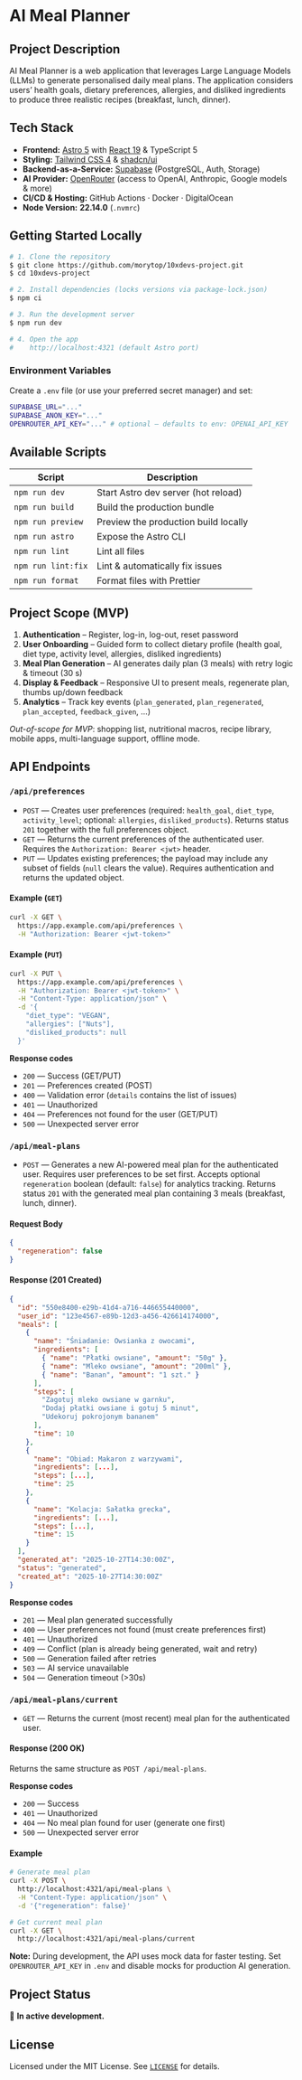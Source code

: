 # AI Meal Planner

## Project Description

AI Meal Planner is a web application that leverages Large Language Models (LLMs) to generate personalised daily meal plans. The application considers users’ health goals, dietary preferences, allergies, and disliked ingredients to produce three realistic recipes (breakfast, lunch, dinner).

## Tech Stack

- **Frontend:** [Astro 5](https://astro.build) with [React 19](https://react.dev) & TypeScript 5
- **Styling:** [Tailwind CSS 4](https://tailwindcss.com) & [shadcn/ui](https://ui.shadcn.com)
- **Backend-as-a-Service:** [Supabase](https://supabase.com) (PostgreSQL, Auth, Storage)
- **AI Provider:** [OpenRouter](https://openrouter.ai) (access to OpenAI, Anthropic, Google models & more)
- **CI/CD & Hosting:** GitHub Actions · Docker · DigitalOcean
- **Node Version:** **22.14.0** (`.nvmrc`)

## Getting Started Locally

```bash
# 1. Clone the repository
$ git clone https://github.com/morytop/10xdevs-project.git
$ cd 10xdevs-project

# 2. Install dependencies (locks versions via package-lock.json)
$ npm ci

# 3. Run the development server
$ npm run dev

# 4. Open the app
#    http://localhost:4321 (default Astro port)
```

### Environment Variables

Create a `.env` file (or use your preferred secret manager) and set:

```bash
SUPABASE_URL="..."
SUPABASE_ANON_KEY="..."
OPENROUTER_API_KEY="..." # optional – defaults to env: OPENAI_API_KEY
```

## Available Scripts

| Script             | Description                          |
| ------------------ | ------------------------------------ |
| `npm run dev`      | Start Astro dev server (hot reload)  |
| `npm run build`    | Build the production bundle          |
| `npm run preview`  | Preview the production build locally |
| `npm run astro`    | Expose the Astro CLI                 |
| `npm run lint`     | Lint all files                       |
| `npm run lint:fix` | Lint & automatically fix issues      |
| `npm run format`   | Format files with Prettier           |

## Project Scope (MVP)

1. **Authentication** – Register, log-in, log-out, reset password
2. **User Onboarding** – Guided form to collect dietary profile (health goal, diet type, activity level, allergies, disliked ingredients)
3. **Meal Plan Generation** – AI generates daily plan (3 meals) with retry logic & timeout (30 s)
4. **Display & Feedback** – Responsive UI to present meals, regenerate plan, thumbs up/down feedback
5. **Analytics** – Track key events (`plan_generated`, `plan_regenerated`, `plan_accepted`, `feedback_given`, …)

_Out-of-scope for MVP_: shopping list, nutritional macros, recipe library, mobile apps, multi-language support, offline mode.

## API Endpoints

### `/api/preferences`

- `POST` — Creates user preferences (required: `health_goal`, `diet_type`, `activity_level`; optional: `allergies`, `disliked_products`). Returns status `201` together with the full preferences object.
- `GET` — Returns the current preferences of the authenticated user. Requires the `Authorization: Bearer <jwt>` header.
- `PUT` — Updates existing preferences; the payload may include any subset of fields (`null` clears the value). Requires authentication and returns the updated object.

#### Example (`GET`)

```bash
curl -X GET \
  https://app.example.com/api/preferences \
  -H "Authorization: Bearer <jwt-token>"
```

#### Example (`PUT`)

```bash
curl -X PUT \
  https://app.example.com/api/preferences \
  -H "Authorization: Bearer <jwt-token>" \
  -H "Content-Type: application/json" \
  -d '{
    "diet_type": "VEGAN",
    "allergies": ["Nuts"],
    "disliked_products": null
  }'
```

**Response codes**

- `200` — Success (GET/PUT)
- `201` — Preferences created (POST)
- `400` — Validation error (`details` contains the list of issues)
- `401` — Unauthorized
- `404` — Preferences not found for the user (GET/PUT)
- `500` — Unexpected server error

### `/api/meal-plans`

- `POST` — Generates a new AI-powered meal plan for the authenticated user. Requires user preferences to be set first. Accepts optional `regeneration` boolean (default: `false`) for analytics tracking. Returns status `201` with the generated meal plan containing 3 meals (breakfast, lunch, dinner).

#### Request Body

```json
{
  "regeneration": false
}
```

#### Response (201 Created)

```json
{
  "id": "550e8400-e29b-41d4-a716-446655440000",
  "user_id": "123e4567-e89b-12d3-a456-426614174000",
  "meals": [
    {
      "name": "Śniadanie: Owsianka z owocami",
      "ingredients": [
        { "name": "Płatki owsiane", "amount": "50g" },
        { "name": "Mleko owsiane", "amount": "200ml" },
        { "name": "Banan", "amount": "1 szt." }
      ],
      "steps": [
        "Zagotuj mleko owsiane w garnku",
        "Dodaj płatki owsiane i gotuj 5 minut",
        "Udekoruj pokrojonym bananem"
      ],
      "time": 10
    },
    {
      "name": "Obiad: Makaron z warzywami",
      "ingredients": [...],
      "steps": [...],
      "time": 25
    },
    {
      "name": "Kolacja: Sałatka grecka",
      "ingredients": [...],
      "steps": [...],
      "time": 15
    }
  ],
  "generated_at": "2025-10-27T14:30:00Z",
  "status": "generated",
  "created_at": "2025-10-27T14:30:00Z"
}
```

**Response codes**

- `201` — Meal plan generated successfully
- `400` — User preferences not found (must create preferences first)
- `401` — Unauthorized
- `409` — Conflict (plan is already being generated, wait and retry)
- `500` — Generation failed after retries
- `503` — AI service unavailable
- `504` — Generation timeout (>30s)

### `/api/meal-plans/current`

- `GET` — Returns the current (most recent) meal plan for the authenticated user.

#### Response (200 OK)

Returns the same structure as `POST /api/meal-plans`.

**Response codes**

- `200` — Success
- `401` — Unauthorized
- `404` — No meal plan found for user (generate one first)
- `500` — Unexpected server error

#### Example

```bash
# Generate meal plan
curl -X POST \
  http://localhost:4321/api/meal-plans \
  -H "Content-Type: application/json" \
  -d '{"regeneration": false}'

# Get current meal plan
curl -X GET \
  http://localhost:4321/api/meal-plans/current
```

**Note:** During development, the API uses mock data for faster testing. Set `OPENROUTER_API_KEY` in `.env` and disable mocks for production AI generation.

## Project Status

🚧 **In active development.**

## License

Licensed under the MIT License. See [`LICENSE`](LICENSE) for details.
